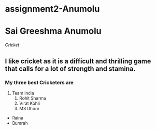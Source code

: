 # assignment2-Anumolu

# Sai Greeshma Anumolu
###### Cricket
I like cricket as it is a difficult and **thrilling** game that calls for a lot of **strength** and stamina.
------
### My three best Cricketers are
1. Team India
    1. Rohit Sharma
    2. Virat Kohli
    3. MS Dhoni
* Raina
* Bumrah